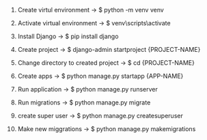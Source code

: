 1. Create virtul environment
   -> $ python -m venv venv

2. Activate virtual environment
   -> $ venv\scripts\activate

3. Install Django
   -> $ pip install django

4. Create project
   -> $ django-admin startproject {PROJECT-NAME}

5. Change directory to created project
   -> $ cd {PROJECT-NAME}

6. Create apps
   -> $ python manage.py startapp {APP-NAME}

7. Run application
   -> $ python manage.py runserver

8. Run migrations
   -> $ python manage.py migrate

9. create super user
   -> $ python manage.py createsuperuser

10. Make new miggrations
    -> $ python manage.py makemigrations
